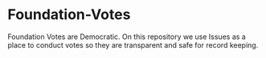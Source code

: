 # Foundation-Votes
Foundation Votes are Democratic. On this repository we use Issues as a place to conduct votes so they are transparent and safe for record keeping.
